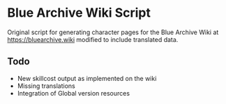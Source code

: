 # Blue Archive Wiki Script
Original script for generating character pages for the Blue Archive Wiki at https://bluearchive.wiki modified to include translated data.

## Todo
- New skillcost output as implemented on the wiki
- Missing translations
- Integration of Global version resources